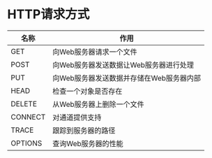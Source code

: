 # HTTP请求方式

| 名称 | 作用 |
| --- | --- |
| GET | 向Web服务器请求一个文件 |
| POST | 向Web服务器发送数据让Web服务器进行处理 |
| PUT | 向Web服务器发送数据并存储在Web服务器内部 |
| HEAD | 检查一个对象是否存在 |
| DELETE | 从Web服务器上删除一个文件 |
| CONNECT | 对通道提供支持 |
| TRACE | 跟踪到服务器的路径 |
| OPTIONS | 查询Web服务器的性能 |

